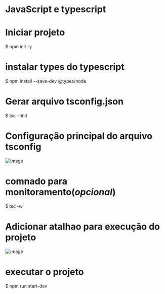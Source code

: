 # JavaScript e typescript

# Iniciar projeto
$ npm init -y

# instalar types do typescript
$ npm install --save-dev @types/node

# Gerar arquivo tsconfig.json
$ tsc --init

# Configuração principal do arquivo tsconfig
![image](https://user-images.githubusercontent.com/39067506/204067785-40706ffe-76c8-4a27-8590-13642cb8aba3.png)


# comnado para monitoramento(*opcional*)
$ tsc -w

# Adicionar atalhao para execução do projeto
![image](https://user-images.githubusercontent.com/39067506/204401866-38cbb4a4-7131-4ae4-8437-197aa49a2ec1.png)


# executar o projeto
$ npm run start-dev
